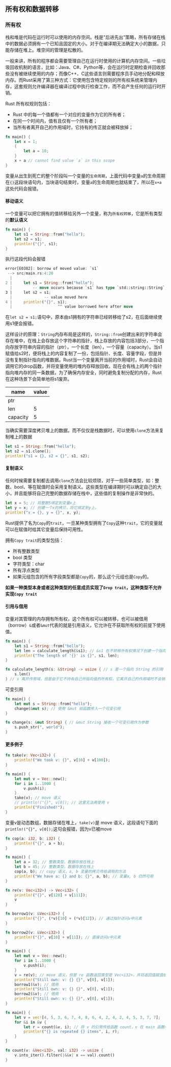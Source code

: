 ## 所有权和数据转移
### 所有权
栈和堆是代码在运行时可以使用的内存空间。栈是"后进先出"策略，所有存储在栈中的数据必须拥有一个已知且固定的大小。对于在编译期无法确定大小的数据，只能存储在堆上。堆空间的管理是松散的。

一般来讲，所有的程序都会需要管理自己在运行时使用的计算机内存空间。一些垃圾回收机制的语言，比如：Java、C#、Python等，会在运行时定期检查并回收那些没有被继续使用的内存；而像C++、C这些语言则需要程序员手动地分配和释放内存。而Rust采用了第三种方式：它使用包含特定规则的所有权系统来管理内存，这套规则允许编译器在编译过程中执行检查工作，而不会产生任何的运行时开销。

Rust 所有权规则包括：
* Rust 中的每一个值都有一个对应的变量作为它的所有者；
* 在同一个时间内，值有且仅有一个所有者；
* 当所有者离开自己的作用域时，它持有的传正就会被释放掉；
```Rust
fn main() {
    let x = 1;
    {
        let a = 10;    
    }
    x + a // cannot find value `a` in this scope
}
```
变量从出生到死亡的整个阶段叫一个变量的`生命周期`，上面代码中变量`a`的生命周期在`{}`这段块语句内，当块语句结束时，变量`a`的生命周期也就结束了，所以在`x+a`这处代码会报错。
#### 移动语义
一个变量可以把它拥有的值转移给另外一个变量，称为`所有权转移`，它是所有类型的**默认语义**
```Rust
fn main() {
    let s1 = String::from("hello");
    let s2 = s1;
    println!("{}", s1);
}
```
执行这段代码会报错
```Rust
error[E0382]: borrow of moved value: `s1`
 --> src/main.rs:4:20
  |
2 |     let s1 = String::from("hello");
  |         -- move occurs because `s1` has type `std::string::String`, which does not implement the `Copy` trait
3 |     let s2 = s1;
  |              -- value moved here
4 |     println!("{}", s1);
  |                    ^^ value borrowed here after move
```
在`let s2 = s1;`语句中，原本由s1拥有的字符串已经转移给了s2，在后面继续使用s1便会报错。

这样设计的原理：`String`内存布局是这样的，`String::from`创建出来的字符串会存在堆中，在栈上会存放这个字符串的指针，栈上存放的内容包括3部分，一个指向存放字符串内容的指针（ptr），一个长度（len），一个容量（capacity）。当s1赋值给s2时，便将栈上的内容复制了一份，包括指针、长度、容量字段，但是并没有复制指针指向的堆数据。Rust当一个变量离开当前的作用域时，Rust会自动调用它的drop函数，并将变量使用的堆内存释放回收。现在会有栈上的两个指针指向堆内存的同一条数据，为了确保内存安全，同时避免复制分配的内存，Rust在这种场景下会简单地将s1废弃。

|name|value| 
|----|-----|
|ptr||
|len|5|
|capacity|5|

当确实需要深度拷贝堆上的数据，而不仅仅是栈数据时，可以使用`clone`方法来复制堆上的数据
```Rust
let s1 = String::from("hello");
let s2 = s1.clone();
println!("s1 = {}, s2 = {}", s1, s2);
```
#### 复制语义
任何时候需要复制都去调用`clone`方法会比较烦琐，对于一些简单类型，如：整数、bool、等在赋值时会采用复制语义。这些类型在编译期时可以确定自己的大小，并且能够将自己完整的数据存储在栈中，这些值的复制操作是非常快的。
```Rust
let x = 5; // 将整数5绑定到变量x上
let y = x; // 创建一个x的拷贝，将它绑定到y上。
println!("x = {}, y = {}", x, y);
```
Rust提供了名为`Copy`的`trait`，一旦某种类型拥有了`Copy`这种`trait`，它的变量就可以在赋值时给其它变量后保持可用性。

拥有`Copy trait`的类型包括：
* 所有整数类型
* bool 类型
* 字符类型：char
* 所有浮点类型
* 如果元组包含的所有字段类型都是`Copy`的，那么这个元组也是`Copy`的。

**如果一种类型本身或者这种类型的任意成员实现了`Drop trait`，这种类型不允许实现`Copy trait`**
#### 引用与借用
变量对其管理的内存拥有所有权，这个所有权可以被转移，也可以被借用（borrow）`&`或者`&mut`代表的就是引用语义，它允许在不获取所有权的前提下使用值。
```Rust
fn main() {
    let s1 = String::from("hello");
    let len = calculate_length(&s1); // &s1 在不转移所有权情况下创建一个指向s1值的引用
    println!("The length of '{}' is {}", s1, len);
}

fn calculate_length(s: &String) -> usize { // s 是一个指向 String 的引用
    s.len()
} // s 离开作用域，但是由于它不持有自己所指向值的所有权，它离开自己的作用域时不会销毁指向的数据
```
可变引用
```Rust
fn main() {
    let mut s = String::from("hello");
    change(&mut s); // 使用 &mut 给函数传入一个可变引用
}

fn change(s: &mut String) { // &mut String 接收一个可变引用作为参数
    s.push_str(", world");
}
```
#### 更多例子
```Rust
fn take(v: Vec<i32>) {
    println!("We took v: {}", v[10] + v[100]);
}

fn main() {
    let mut v = Vec::new();
    for i in 1..1000 {
        v.push(i); 
    }
    take(v); // move 语义
    // println!("{}", v[0]); // 这里无法再使用 v
    println!("Finished!");
}
```
变量v是动态数组，数据存储在堆上，`take(v)`是 move 语义，这段语句下面的 `println!("{}", v[0]);`这句会报错，因为v已被move
```Rust
fn cop(a: i32, b: i32) {
    println!("{}", a + b);
}

fn main() {
    let a = 32; // 整数类型，数据存放在栈上
    let b = 45; // 整数类型，数据存放在栈上
    cop(a, b); // copy 语义，a, b 变量的拷贝传给调用的方法
    println!("We have a: {} and b: {}", a, b); // 变量a, b 仍然可用
}
```
```Rust
fn re(v: Vec<i32>) -> Vec<i32> {
    println!("{}", v[120] + v[111]);
    v
}

fn borrow1(v: &Vec<i32>) {
    println!("{}", (*v)[10] + (*v)[12]); // 通过指针访问v中元素
}

fn borrow2(v: &Vec<i32>) {
    println!("{}", v[10] + v[11]); // 直接访问v中元素
}

fn main() {
    let mut v = Vec::new();
    for i in 1..1000 {
        v.push(i); 
    }
    v = re(v); // move 语义，但是 re 函数返回类型是 Vec<i32>，并将返回值赋值给变量 v，re 函数将所有权又返回给 main 函数，在 main 函数中可以继续使用
    println!("Still own: v: {} {}", v[0], v[1]);
    borrow1(&v); // 借用
    println!("Still own: v: {} {}", v[0], v[1]);
    borrow2(&v); // 借用
    println!("Still own: v: {} {}", v[0], v[1]);
}
```
```Rust
fn main() {
    let v = vec![4, 5, 3, 6, 7, 4, 8, 6, 4, 2, 4, 2, 4, 5, 3, 7, 7];
    for &i in &v {
        let r = count(&v, i); // 将 v 的引用传给函数 count，v 在 main 函数中生命周期没有结束，仍然可用
        println!("{} is repeated {} items", i, r); 
    }
}

fn count(v: &Vec<i32>, val: i32) -> usize {
    v.into_iter().filter(|&&x| x == val).count()
}
```